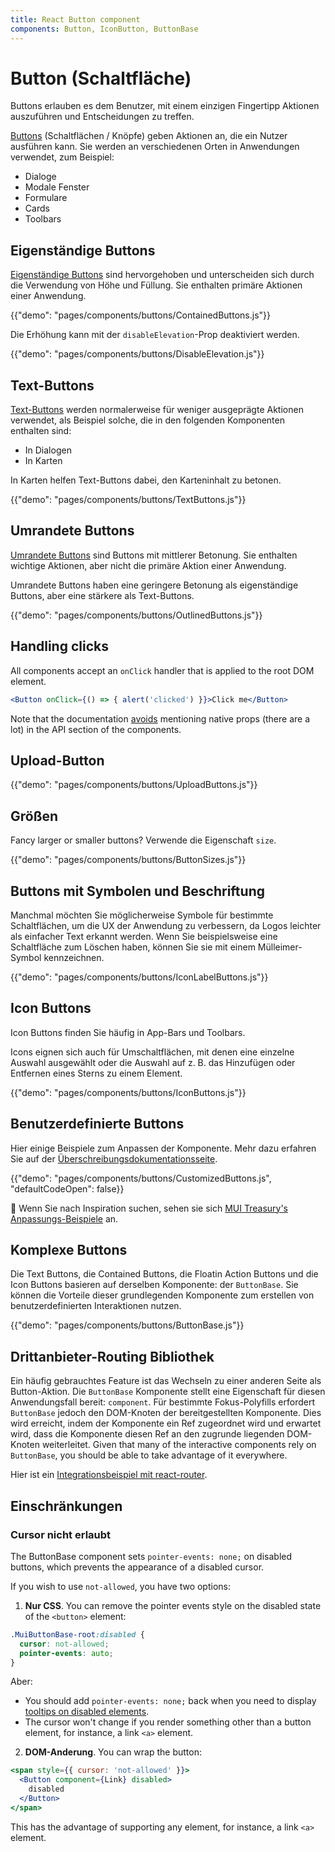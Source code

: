```yaml
---
title: React Button component
components: Button, IconButton, ButtonBase
---
```


# Button (Schaltfläche)

<p class="description">Buttons erlauben es dem Benutzer, mit einem einzigen Fingertipp Aktionen auszuführen und Entscheidungen zu treffen.</p>

[Buttons](https://material.io/design/components/buttons.html) (Schaltflächen / Knöpfe) geben Aktionen an, die ein Nutzer ausführen kann. Sie werden an verschiedenen Orten in Anwendungen verwendet, zum Beispiel:

- Dialoge
- Modale Fenster
- Formulare
- Cards
- Toolbars

## Eigenständige Buttons

[Eigenständige Buttons](https://material.io/design/components/buttons.html#contained-button) sind hervorgehoben und unterscheiden sich durch die Verwendung von Höhe und Füllung. Sie enthalten primäre Aktionen einer Anwendung.

{{"demo": "pages/components/buttons/ContainedButtons.js"}}

Die Erhöhung kann mit der `disableElevation`-Prop deaktiviert werden.

{{"demo": "pages/components/buttons/DisableElevation.js"}}

## Text-Buttons

[Text-Buttons](https://material.io/design/components/buttons.html#text-button) werden normalerweise für weniger ausgeprägte Aktionen verwendet, als Beispiel solche, die in den folgenden Komponenten enthalten sind:

- In Dialogen
- In Karten

In Karten helfen Text-Buttons dabei, den Karteninhalt zu betonen.

{{"demo": "pages/components/buttons/TextButtons.js"}}

## Umrandete Buttons

[Umrandete Buttons](https://material.io/design/components/buttons.html#outlined-button) sind Buttons mit mittlerer Betonung. Sie enthalten wichtige Aktionen, aber nicht die primäre Aktion einer Anwendung.

Umrandete Buttons haben eine geringere Betonung als eigenständige Buttons, aber eine stärkere als Text-Buttons.

{{"demo": "pages/components/buttons/OutlinedButtons.js"}}

## Handling clicks

All components accept an `onClick` handler that is applied to the root DOM element.

```jsx
<Button onClick={() => { alert('clicked') }}>Click me</Button>
```

Note that the documentation [avoids](/guides/api/#native-properties) mentioning native props (there are a lot) in the API section of the components.

## Upload-Button

{{"demo": "pages/components/buttons/UploadButtons.js"}}

## Größen

Fancy larger or smaller buttons? Verwende die Eigenschaft `size`.

{{"demo": "pages/components/buttons/ButtonSizes.js"}}

## Buttons mit Symbolen und Beschriftung

Manchmal möchten Sie möglicherweise Symbole für bestimmte Schaltflächen, um die UX der Anwendung zu verbessern, da Logos leichter als einfacher Text erkannt werden. Wenn Sie beispielsweise eine Schaltfläche zum Löschen haben, können Sie sie mit einem Mülleimer-Symbol kennzeichnen.

{{"demo": "pages/components/buttons/IconLabelButtons.js"}}

## Icon Buttons

Icon Buttons finden Sie häufig in App-Bars und Toolbars.

Icons eignen sich auch für Umschaltflächen, mit denen eine einzelne Auswahl ausgewählt oder die Auswahl auf z. B. das Hinzufügen oder Entfernen eines Sterns zu einem Element.

{{"demo": "pages/components/buttons/IconButtons.js"}}

## Benutzerdefinierte Buttons

Hier einige Beispiele zum Anpassen der Komponente. Mehr dazu erfahren Sie auf der [Überschreibungsdokumentationsseite](/customization/components/).

{{"demo": "pages/components/buttons/CustomizedButtons.js", "defaultCodeOpen": false}}

🎨 Wenn Sie nach Inspiration suchen, sehen sie sich [MUI Treasury's Anpassungs-Beispiele](https://mui-treasury.com/styles/button) an.

## Komplexe Buttons

Die Text Buttons, die Contained Buttons, die Floatin Action Buttons und die Icon Buttons basieren auf derselben Komponente: der `ButtonBase`. Sie können die Vorteile dieser grundlegenden Komponente zum erstellen von benutzerdefinierten Interaktionen nutzen.

{{"demo": "pages/components/buttons/ButtonBase.js"}}

## Drittanbieter-Routing Bibliothek

Ein häufig gebrauchtes Feature ist das Wechseln zu einer anderen Seite als Button-Aktion. Die `ButtonBase` Komponente stellt eine Eigenschaft für diesen Anwendungsfall bereit: `component`. Für bestimmte Fokus-Polyfills erfordert `ButtonBase` jedoch den DOM-Knoten der bereitgestellten Komponente. Dies wird erreicht, indem der Komponente ein Ref zugeordnet wird und erwartet wird, dass die Komponente diesen Ref an den zugrunde liegenden DOM-Knoten weiterleitet. Given that many of the interactive components rely on `ButtonBase`, you should be able to take advantage of it everywhere.

Hier ist ein [Integrationsbeispiel mit react-router](/guides/composition/#button).

## Einschränkungen

### Cursor nicht erlaubt

The ButtonBase component sets `pointer-events: none;` on disabled buttons, which prevents the appearance of a disabled cursor.

If you wish to use `not-allowed`, you have two options:

1. **Nur CSS**. You can remove the pointer events style on the disabled state of the `<button>` element:

  ```css
  .MuiButtonBase-root:disabled {
    cursor: not-allowed;
    pointer-events: auto;
  }
  ```

Aber:

- You should add `pointer-events: none;` back when you need to display [tooltips on disabled elements](/components/tooltips/#disabled-elements).
- The cursor won't change if you render something other than a button element, for instance, a link `<a>` element.

2. **DOM-Anderung**. You can wrap the button:

  ```jsx
  <span style={{ cursor: 'not-allowed' }}>
    <Button component={Link} disabled>
      disabled
    </Button>
  </span>
  ```

This has the advantage of supporting any element, for instance, a link `<a>` element.